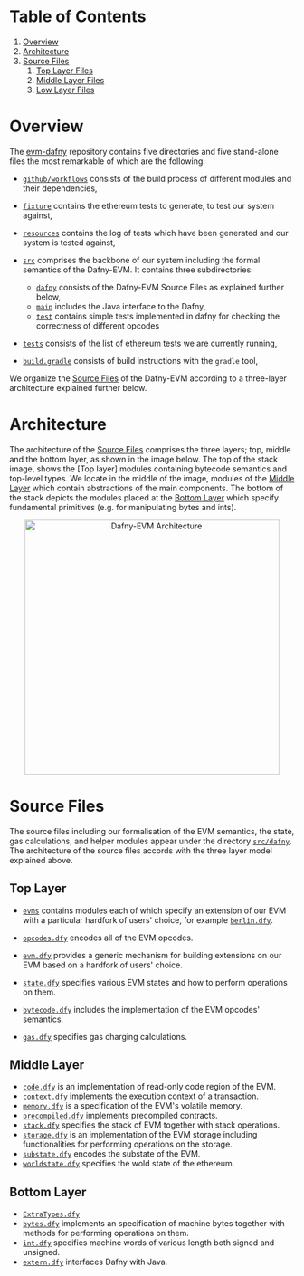 # Table of Contents

1. [Overview](#overview)
1. [Architecture](#repoArch)
1. [Source Files](#sourceFilesi)
	1. [Top Layer Files](#top)
	1. [Middle Layer Files](#mid)
	1. [Low Layer Files](#low)


# Overview

The [evm-dafny](https://github.com/ConsenSys/evm-dafny) repository contains five directories and five stand-alone files the most remarkable of which are the following:

- [`github/workflows`](https://github.com/ConsenSys/evm-dafny/tree/master/.github/workflows) consists of the build process of different modules and their dependencies,
- [`fixture`](https://github.com/ethereum/tests/tree/9d91961e98e97ba319e089f31388d4685da9b362) contains the ethereum tests to generate, to test our system against,

- [`resources`](https://github.com/ConsenSys/evm-dafny/tree/master/resources) contains the log of tests which have been generated and our system is tested against,

- [`src`](https://github.com/ConsenSys/evm-dafny/tree/master/src) comprises the backbone of our system including the formal semantics of the Dafny-EVM. It contains three subdirectories:
	
	- [`dafny`](https://github.com/ConsenSys/evm-dafny/tree/master/src/dafny) consists of the Dafny-EVM Source Files as explained further below,
	- [`main`](https://github.com/ConsenSys/evm-dafny/tree/master/src/main/java) includes the Java interface to the Dafny,
	- [`test`](https://github.com/ConsenSys/evm-dafny/tree/master/src/test) contains simple tests implemented in dafny for checking the correctness of different opcodes  

- [`tests`](https://github.com/ConsenSys/evm-dafny/tree/master/tests) consists of the list of ethereum tests we are currently running,


- [`build.gradle`](https://github.com/ConsenSys/evm-dafny/blob/master/build.gradle) consists of build instructions with the `gradle` tool,
 
We organize the [Source Files](#sourceFiles) of the Dafny-EVM according to a three-layer architecture explained further below. 
# Architecture

The architecture of the [Source Files](#sourceFiles) comprises the three layers; top, middle and the bottom layer, as shown in the image below. The top of the stack image, shows the [Top layer] modules containing bytecode semantics and top-level types.  We locate in the middle of the image, modules of the [Middle Layer](#mid) which contain abstractions of the main components.  The bottom of the stack depicts the modules placed at the [Bottom Layer](#low) which specify fundamental primitives (e.g. for manipulating bytes and ints). 

<p align="center">
    <img width="450" src="https://github.com/ConsenSys/evm-dafny/tree/resources/stackArch.png" alt="Dafny-EVM Architecture">
</p>


# Source Files

The source files including our formalisation of the EVM semantics, the state, gas calculations, and helper modules appear under the directory [`src/dafny`](https://github.com/ConsenSys/evm-dafny/tree/master/src/dafny). The architecture of the source files accords with the three layer model explained above. 

## Top Layer

- [`evms`](https://github.com/ConsenSys/evm-dafny/tree/master/src/dafny/evms) contains modules each of which specify an extension of our EVM with a particular hardfork of users' choice, for example [`berlin.dfy`](https://github.com/ConsenSys/evm-dafny/tree/master/src/dafny/evms/berlin.dfy).

- [`opcodes.dfy`](https://github.com/ConsenSys/evm-dafny/blob/master/src/dafny/opcodes.dfy) encodes all of the EVM opcodes.

- [`evm.dfy`](https://github.com/ConsenSys/evm-dafny/blob/master/src/dafny/evm.dfy) provides a generic mechanism for building extensions on our EVM based on a hardfork of users' choice.

- [`state.dfy`](https://github.com/ConsenSys/evm-dafny/blob/master/src/dafny/state.dfy) specifies various EVM states and how to perform operations on them.

- [`bytecode.dfy`](https://github.com/ConsenSys/evm-dafny/blob/master/src/dafny/bytecode.dfy) includes the implementation of the EVM opcodes' semantics.

- [`gas.dfy`](https://github.com/ConsenSys/evm-dafny/blob/master/src/dafny/gas.dfy) specifies gas charging calculations.


## Middle Layer 
- [`code.dfy`](https://github.com/ConsenSys/evm-dafny/blob/master/src/dafny/util/code.dfy) is an implementation of read-only code region of the EVM.
- [`context.dfy`](https://github.com/ConsenSys/evm-dafny/blob/master/src/dafny/util/context.dfy) implements the execution context of a transaction.
- [`memory.dfy`](https://github.com/ConsenSys/evm-dafny/blob/master/src/dafny/util/memory.dfy) is a specification of the EVM's volatile memory.
- [`precompiled.dfy`](https://github.com/ConsenSys/evm-dafny/blob/master/src/dafny/util/precompiled.dfy) implements precompiled contracts.
- [`stack.dfy`](https://github.com/ConsenSys/evm-dafny/blob/master/src/dafny/util/stack.dfy) specifies the stack of EVM together with stack operations.
- [`storage.dfy`](https://github.com/ConsenSys/evm-dafny/blob/master/src/dafny/util/storage.dfy) is an implementation of the EVM storage including functionalities for performing operations on the storage.
- [`substate.dfy`](https://github.com/ConsenSys/evm-dafny/blob/master/src/dafny/util/substate.dfy) encodes the substate of the EVM.
- [`worldstate.dfy`](https://github.com/ConsenSys/evm-dafny/blob/master/src/dafny/util/worldstate.dfy) specifies the wold state of the ethereum.


## Bottom Layer

- [`ExtraTypes.dfy`](https://github.com/ConsenSys/evm-dafny/blob/master/src/dafny/util/ExtraTypes.dfy)
- [`bytes.dfy`](https://github.com/ConsenSys/evm-dafny/blob/master/src/dafny/util/bytes.dfy) implements an specification of machine bytes together with methods for performing operations on them.
- [`int.dfy`](https://github.com/ConsenSys/evm-dafny/blob/master/src/dafny/util/int.dfy) specifies machine words of various length both signed and unsigned.
- [`extern.dfy`](https://github.com/ConsenSys/evm-dafny/blob/master/src/dafny/util/extern.dfy) interfaces Dafny with Java.


 











